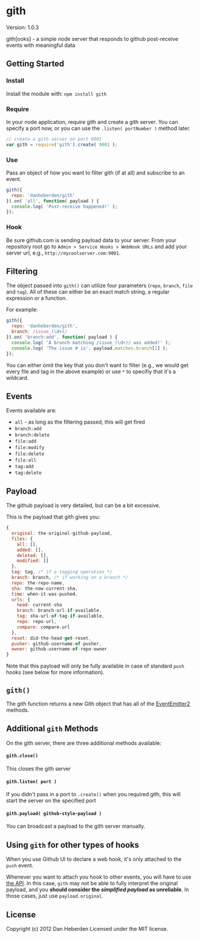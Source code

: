# gith

Version: 1.0.3

gith[ooks] - a simple node server that responds to github post-receive events with meaningful data

## Getting Started

### Install

Install the module with: `npm install gith`

### Require

In your node application, require gith and create a gith server. You can specify a port now, or
you can use the `.listen( portNumber )` method later.

```javascript
// create a gith server on port 9001
var gith = require('gith').create( 9001 );
```

### Use

Pass an object of how you want to filter gith (if at all) and subscribe to an event.

```javascript
gith({
  repo: 'danheberden/gith'
}).on( 'all', function( payload ) {
  console.log( 'Post-receive happened!' );
});
```

### Hook

Be sure github.com is sending payload data to your server. From your repository root
go to `Admin > Service Hooks > WebHook URLs` and add your server url, e.g., `http://mycoolserver.com:9001`.

## Filtering

The object passed into `gith()` can utilize four parameters (`repo`, `branch`, `file` and `tag`).
All of these can either be an exact match string, a regular expression or a function.

For example:

```javascript
gith({
  repo: 'danheberden/gith',
  branch: /issue_(\d+)/
}).on( 'branch:add', function( payload ) {
  console.log( 'A branch matching /issue_(\d+)/ was added!' );
  console.log( 'The issue # is', payload.matches.branch[1] );
});
```

You can either omit the key that you don't want to filter (e.g., we would get every file and tag in the above
example) or use `*` to specifiy that it's a wildcard.

## Events

Events available are:

* `all` - as long as the filtering passed, this will get fired
* `branch:add`
* `branch:delete`
* `file:add`
* `file:modify`
* `file:delete`
* `file:all`
* `tag:add`
* `tag:delete`

## Payload

The github payload is very detailed, but can be a bit excessive.

This is the payload that gith gives you:

```javascript
{
  original: the-original-github-payload,
  files: {
    all: [],
    added: [],
    deleted: [],
    modified: []
  },
  tag: tag, /* if a tagging operation */
  branch: branch, /* if working on a branch */
  repo: the-repo-name,
  sha: the-now-current-sha,
  time: when-it-was-pushed,
  urls: {
    head: current-sha
    branch: branch-url-if-available,
    tag: sha-url-of-tag-if-available,
    repo: repo-url,
    compare: compare-url
  },
  reset: did-the-head-get-reset,
  pusher: github-username-of-pusher,
  owner: github-username-of-repo-owner
}
```

Note that this payload will only be fully available in case of standard `push` hooks (see below for more information).

## `gith()`

The gith function returns a new Gith object that has all of the [EventEmitter2](https://github.com/hij1nx/EventEmitter2)
methods.


## Additional `gith` Methods

On the gith server, there are three additional methods available:

#### `gith.close()`

This closes the gith server

#### `gith.listen( port )`

If you didn't pass in a port to `.create()` when you required gith, this
will start the server on the specified port

#### `gith.payload( github-style-payload )`

You can broadcast a payload to the gith server manually.


## Using `gith` for other types of hooks

When you use Github UI to declare a web hook, it's only attached to the `push` event.

Whenever you want to attach you hook to other events, you will have to use [the API](http://developer.github.com/v3/repos/hooks/). In this case, `gith` may not be able to fully interpret the original payload, and you **should consider the *simplified payload* as unreliable**. In those cases, just use `payload.original`.


## License

Copyright (c) 2012 Dan Heberden
Licensed under the MIT license.
